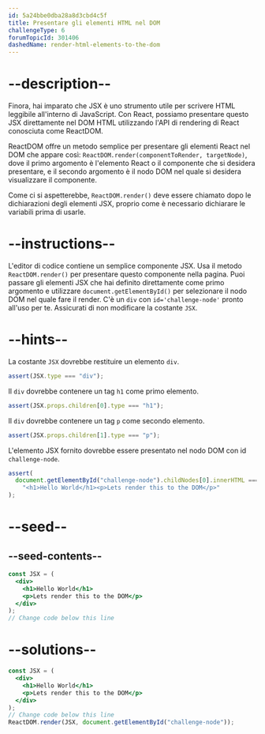 ```yaml
---
id: 5a24bbe0dba28a8d3cbd4c5f
title: Presentare gli elementi HTML nel DOM
challengeType: 6
forumTopicId: 301406
dashedName: render-html-elements-to-the-dom
---
```


# --description--

Finora, hai imparato che JSX è uno strumento utile per scrivere HTML leggibile all'interno di JavaScript. Con React, possiamo presentare questo JSX direttamente nel DOM HTML utilizzando l'API di rendering di React conosciuta come ReactDOM.

ReactDOM offre un metodo semplice per presentare gli elementi React nel DOM che appare così: `ReactDOM.render(componentToRender, targetNode)`, dove il primo argomento è l'elemento React o il componente che si desidera presentare, e il secondo argomento è il nodo DOM nel quale si desidera visualizzare il componente.

Come ci si aspetterebbe, `ReactDOM.render()` deve essere chiamato dopo le dichiarazioni degli elementi JSX, proprio come è necessario dichiarare le variabili prima di usarle.

# --instructions--

L'editor di codice contiene un semplice componente JSX. Usa il metodo `ReactDOM.render()` per presentare questo componente nella pagina. Puoi passare gli elementi JSX che hai definito direttamente come primo argomento e utilizzare `document.getElementById()` per selezionare il nodo DOM nel quale fare il render. C'è un `div` con `id='challenge-node'` pronto all'uso per te. Assicurati di non modificare la costante `JSX`.

# --hints--

La costante `JSX` dovrebbe restituire un elemento `div`.

```js
assert(JSX.type === "div");
```

Il `div` dovrebbe contenere un tag `h1` come primo elemento.

```js
assert(JSX.props.children[0].type === "h1");
```

Il `div` dovrebbe contenere un tag `p` come secondo elemento.

```js
assert(JSX.props.children[1].type === "p");
```

L'elemento JSX fornito dovrebbe essere presentato nel nodo DOM con id `challenge-node`.

```js
assert(
  document.getElementById("challenge-node").childNodes[0].innerHTML ===
    "<h1>Hello World</h1><p>Lets render this to the DOM</p>"
);
```

# --seed--

## --seed-contents--

```jsx
const JSX = (
  <div>
    <h1>Hello World</h1>
    <p>Lets render this to the DOM</p>
  </div>
);
// Change code below this line
```

# --solutions--

```jsx
const JSX = (
  <div>
    <h1>Hello World</h1>
    <p>Lets render this to the DOM</p>
  </div>
);
// Change code below this line
ReactDOM.render(JSX, document.getElementById("challenge-node"));
```
